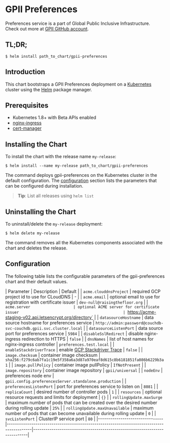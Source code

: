 # GPII Preferences

Preferences service is a part of Global Public Inclusive Infrastructure.
Check out more at [GPII GitHub account](https://github.com/gpii).

## TL;DR;

```console
$ helm install path_to_chart/gpii-preferences
```

## Introduction

This chart bootstraps a GPII Preferences deployment on a [Kubernetes](http://kubernetes.io) cluster using the [Helm](https://helm.sh) package manager.

## Prerequisites
  - Kubernetes 1.8+ with Beta APIs enabled
  - [nginx-ingress](https://github.com/kubernetes/charts/tree/master/stable/nginx-ingress)
  - [cert-manager](https://github.com/kubernetes/charts/tree/master/stable/cert-manager)

## Installing the Chart

To install the chart with the release name `my-release`:

```console
$ helm install --name my-release path_to_chart/gpii-preferences
```

The command deploys gpii-preferences on the Kubernetes cluster in the default configuration. The [configuration](#configuration) section lists the parameters that can be configured during installation.

> **Tip**: List all releases using `helm list`

## Uninstalling the Chart

To uninstall/delete the `my-release` deployment:

```console
$ helm delete my-release
```

The command removes all the Kubernetes components associated with the chart and deletes the release.

## Configuration

The following table lists the configurable parameters of the gpii-preferences chart and their default values.

| Parameter                      | Description                                                                              | Default                                                                   |
| `acme.clouddnsProject`         | required GCP project id to use for CLoudDNS                                              | -                                                                         |
| `acme.email`                   | optional email to use for registration with certificate issuer                           | `dev-null@raisingthefloor.org`                                                |
| `acme.server                   | optional ACME server for certificate issuer                                              | `https://acme-staging-v02.api.letsencrypt.org/directory`                  |
| `datasourceHostname`           | data source hostname for preferences service                                             | `http://admin:password@couchdb-svc-couchdb.gpii.svc.cluster.local`        |
| `datasourceListenPort`         | data source port for preferences service                                                 | `5984`                                                                    |
| `disableSslRedirect`           | disable nginx-ingress redirection to HTTPS                                               | `false`                                                                   |
| `dnsNames`                     | list of host names for nginx-ingress controller                                          | `preferences.test.local`                                                  |
| `enableStackdriverTrace`       | enable [GCP Stackdriver Trace](https://cloud.google.com/trace/)                          | `false`                                                                   |
| `image.checksum`               | container image checksum                                                                 | `sha256:f279c6ab7fa1c19e5f358a6a3d87a970eaf8d615c8b6181851fa086b6229b3a1` |
| `image.pullPolicy`             | container image pullPolicy                                                               | `IfNotPresent`                                                            |
| `image.repository`             | container image repository                                                               | `gpii/universal`                                                          |
| `nodeEnv`                      | preferences node env                                                                     | `gpii.config.preferencesServer.standalone.production`                     |
| `preferencesListenPort`        | port for preferences service to listen on                                                | `8081`                                                                    |
| `replicaCount`                 | desired number of controller pods                                                        | `1`                                                                       |
| `resources`                    | optional resource requests and limits for deployment                                     | `{}`                                                                      |
| `rollingUpdate.maxSurge`       | maximum number of pods that can be created over the desired number during rolling update | `25%`                                                                     |
| `rollingUpdate.maxUnavailable` | maximum number of pods that can become unavailable during rolling update                 | `0`                                                                       |
| `svcListenPort`                | ClusterIP service port                                                                   | `80`                                                                      |
|--------------------------------|------------------------------------------------------------------------------------------|---------------------------------------------------------------------------|
